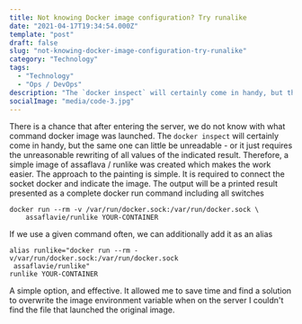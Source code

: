 ```yaml
--- 
title: Not knowing Docker image configuration? Try runalike
date: "2021-04-17T19:34:54.000Z" 
template: "post" 
draft: false 
slug: "not-knowing-docker-image-configuration-try-runalike" 
category: "Technology" 
tags: 
  - "Technology" 
  - "Ops / DevOps" 
description: "The `docker inspect` will certainly come in handy, but the same one can little be unreadable - or it just requires the unreasonable rewriting of all values of the indicated result. Therefore, a simple image of assaflava / runlike was created which makes the work easier" 
socialImage: "media/code-3.jpg" 
---
```

There is a chance that after entering the server, we do not know with what command docker image was launched. The `docker inspect` will certainly come in handy, but the same one can little be unreadable - or it just requires the unreasonable rewriting of all values of the indicated result. Therefore, a simple image of assaflava / runlike was created which makes the work easier.
The approach to the painting is simple. It is required to connect the socket docker and indicate the image. The output will be a printed result presented as a complete docker run command including all switches
```shell
docker run --rm -v /var/run/docker.sock:/var/run/docker.sock \ 
    assaflavie/runlike YOUR-CONTAINER
```
If we use a given command often, we can additionally add it as an alias
```shell
alias runlike="docker run --rm -v/var/run/docker.sock:/var/run/docker.sock  
 assaflavie/runlike" 
runlike YOUR-CONTAINER
```
A simple option, and effective. It allowed me to save time and find a solution to overwrite the image environment variable when on the server I couldn't find the file that launched the original image.
